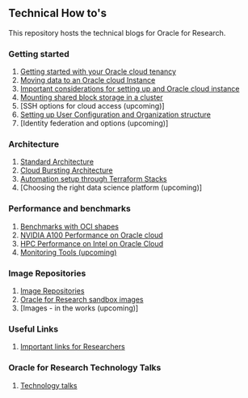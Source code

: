 ## Technical How to's

This repository hosts the technical blogs for Oracle for Research.

### Getting started
1. [Getting started with your Oracle cloud tenancy](https://blogs.oracle.com/oracle-for-research/oracle-cloud-fundamentals-for-researchers%3a-getting-started-with-your-cloud-tenancy)
2. [Moving data to an Oracle cloud Instance](https://github.com/OracleForResearch/Technology-How-Tos/blob/main/MovingDataToOracleCloud.md)
3. [Important considerations for setting up and Oracle cloud instance](https://github.com/OracleForResearch/Technology-How-Tos/blob/main/Important%20Considerations.md)
5. [Mounting shared block storage in a cluster](https://github.com/OracleForResearch/Technology-How-Tos/blob/main/Mounting%20shared%20block%20storage.md)
6. [SSH options for cloud access (upcoming)]
7. [Setting up User Configuration and Organization structure](https://github.com/OracleForResearch/Technology-How-Tos/blob/main/Setting-up-an=Org-structure.md)
7. [Identity federation and options (upcoming)]

### Architecture
1. [Standard Architecture](https://github.com/OracleForResearch/Technology-How-Tos/blob/main/StandardArchitecture.md)
2. [Cloud Bursting Architecture](https://github.com/OracleForResearch/Technology-How-Tos/blob/main/CloudBursting.md)
3. [Automation setup through Terraform Stacks](https://github.com/OracleForResearch/Technology-How-Tos/blob/main/AutomationSetup.md)
4. [Choosing the right data science platform (upcoming)]

### Performance and benchmarks 
1. [Benchmarks with OCI shapes](https://github.com/OracleForResearch/Technology-How-Tos/blob/main/BenchmarkingWithShapes.md)
2. [NVIDIA A100 Performance on Oracle cloud](https://blogs.oracle.com/cloud-infrastructure/nvidia-a100-bare-metal-performance-in-oracle-cloud-infrastructure)
3. [HPC Performance on Intel on Oracle Cloud](https://blogs.oracle.com/cloud-infrastructure/optimize-your-high-performance-computing-with-oracle-cloud-on-intel)
4. [Monitoring Tools (upcoming)](https://github.com/rghosh9/Technical-HowTo-s/blob/main/MonitoringTools.md)

### Image Repositories
1. [Image Repositories](https://github.com/OracleForResearch/Technology-How-Tos/blob/main/TechnicalRepositories.md)
2. [Oracle for Research sandbox images](https://github.com/OracleForResearch/Research-Image-Sandbox)
2. [Images - in the works (upcoming)]

### Useful Links
1. [Important links for Researchers](https://github.com/OracleForResearch/Technology-How-Tos/blob/main/Important%20Links.md)

### Oracle for Research Technology Talks
1. [Technology talks](https://github.com/OracleForResearch/Technology-Talk)

